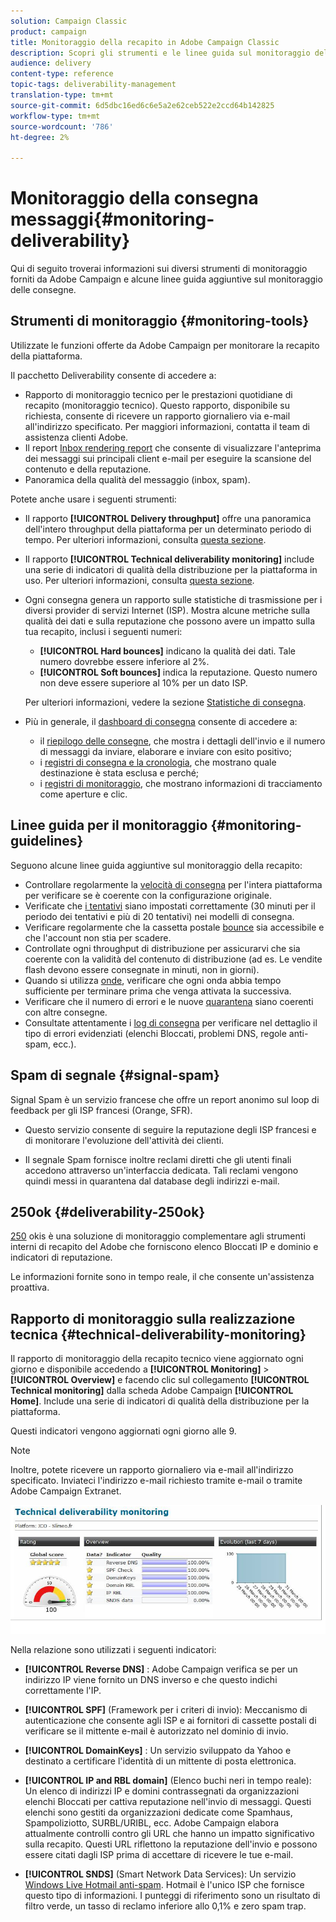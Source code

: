 ```yaml
---
solution: Campaign Classic
product: campaign
title: Monitoraggio della recapito in Adobe Campaign Classic
description: Scopri gli strumenti e le linee guida sul monitoraggio della recapito in Adobe Campaign Classic.
audience: delivery
content-type: reference
topic-tags: deliverability-management
translation-type: tm+mt
source-git-commit: 6d5dbc16ed6c6e5a2e62ceb522e2ccd64b142825
workflow-type: tm+mt
source-wordcount: '786'
ht-degree: 2%

---
```



# Monitoraggio della consegna messaggi{#monitoring-deliverability}

Qui di seguito troverai informazioni sui diversi strumenti di monitoraggio forniti da  Adobe Campaign e alcune linee guida aggiuntive sul monitoraggio delle consegne.

## Strumenti di monitoraggio {#monitoring-tools}

Utilizzate le funzioni offerte da  Adobe Campaign per monitorare la recapito della piattaforma.

Il pacchetto Deliverability consente di accedere a:

* Rapporto di monitoraggio tecnico per le prestazioni quotidiane di recapito (monitoraggio tecnico). Questo rapporto, disponibile su richiesta, consente di ricevere un rapporto giornaliero via e-mail all&#39;indirizzo specificato. Per maggiori informazioni, contatta il team di assistenza clienti  Adobe.
* Il report [Inbox rendering report](../../delivery/using/inbox-rendering.md) che consente di visualizzare l&#39;anteprima dei messaggi sui principali client e-mail per eseguire la scansione del contenuto e della reputazione.
* Panoramica della qualità del messaggio (inbox, spam).

Potete anche usare i seguenti strumenti:

* Il rapporto **[!UICONTROL Delivery throughput]** offre una panoramica dell&#39;intero throughput della piattaforma per un determinato periodo di tempo. Per ulteriori informazioni, consulta [questa sezione](../../reporting/using/global-reports.md#delivery-throughput).
* Il rapporto **[!UICONTROL Technical deliverability monitoring]** include una serie di indicatori di qualità della distribuzione per la piattaforma in uso. Per ulteriori informazioni, consulta [questa sezione](#technical-deliverability-monitoring).
* Ogni consegna genera un rapporto sulle statistiche di trasmissione per i diversi provider di servizi Internet (ISP). Mostra alcune metriche sulla qualità dei dati e sulla reputazione che possono avere un impatto sulla tua recapito, inclusi i seguenti numeri:
   * **[!UICONTROL Hard bounces]** indicano la qualità dei dati. Tale numero dovrebbe essere inferiore al 2%.
   * **[!UICONTROL Soft bounces]** indica la reputazione. Questo numero non deve essere superiore al 10% per un dato ISP.

   Per ulteriori informazioni, vedere la sezione [Statistiche di consegna](../../reporting/using/global-reports.md#delivery-statistics).
* Più in generale, il [dashboard di consegna](../../delivery/using/about-delivery-monitoring.md) consente di accedere a:
   * il [riepilogo delle consegne](../../delivery/using/delivery-dashboard.md#delivery-summary), che mostra i dettagli dell&#39;invio e il numero di messaggi da inviare, elaborare e inviare con esito positivo;
   * i [registri di consegna e la cronologia](../../delivery/using/delivery-dashboard.md#delivery-logs-and-history), che mostrano quale destinazione è stata esclusa e perché;
   * i [registri di monitoraggio](../../delivery/using/delivery-dashboard.md#tracking-logs), che mostrano informazioni di tracciamento come aperture e clic.

## Linee guida per il monitoraggio {#monitoring-guidelines}

Seguono alcune linee guida aggiuntive sul monitoraggio della recapito:

* Controllare regolarmente la [velocità di consegna](../../reporting/using/global-reports.md#delivery-throughput) per l&#39;intera piattaforma per verificare se è coerente con la configurazione originale.
* Verificate che [i tentativi](../../delivery/using/understanding-delivery-failures.md#retries-after-a-delivery-temporary-failure) siano impostati correttamente (30 minuti per il periodo dei tentativi e più di 20 tentativi) nei modelli di consegna.
* Verificare regolarmente che la cassetta postale [bounce](../../delivery/using/understanding-delivery-failures.md#bounce-mail-management) sia accessibile e che l&#39;account non stia per scadere.
* Controllate ogni throughput di distribuzione per assicurarvi che sia coerente con la validità del contenuto di distribuzione (ad es. Le vendite flash devono essere consegnate in minuti, non in giorni).
* Quando si utilizza [onde](../../delivery/using/steps-sending-the-delivery.md#sending-using-multiple-waves), verificare che ogni onda abbia tempo sufficiente per terminare prima che venga attivata la successiva.
* Verificare che il numero di errori e le nuove [quarantena](../../delivery/using/understanding-quarantine-management.md) siano coerenti con altre consegne.
* Consultate attentamente i [log di consegna](../../delivery/using/delivery-dashboard.md#delivery-logs-and-history) per verificare nel dettaglio il tipo di errori evidenziati (elenchi Bloccati, problemi DNS, regole anti-spam, ecc.).

## Spam di segnale {#signal-spam}

Signal Spam è un servizio francese che offre un report anonimo sul loop di feedback per gli ISP francesi (Orange, SFR).

* Questo servizio consente di seguire la reputazione degli ISP francesi e di monitorare l&#39;evoluzione dell&#39;attività dei clienti.

* Il segnale Spam fornisce inoltre reclami diretti che gli utenti finali accedono attraverso un&#39;interfaccia dedicata. Tali reclami vengono quindi messi in quarantena dal database degli indirizzi e-mail.

## 250ok {#deliverability-250ok}

[250](https://250ok.com/) okis è una soluzione di monitoraggio complementare agli strumenti interni di recapito del Adobe  che forniscono elenco Bloccati IP e dominio e indicatori di reputazione.

Le informazioni fornite sono in tempo reale, il che consente un&#39;assistenza proattiva.

## Rapporto di monitoraggio sulla realizzazione tecnica {#technical-deliverability-monitoring}

Il rapporto di monitoraggio della recapito tecnico viene aggiornato ogni giorno e disponibile accedendo a **[!UICONTROL Monitoring]** > **[!UICONTROL Overview]** e facendo clic sul collegamento **[!UICONTROL Technical monitoring]** dalla scheda  Adobe Campaign **[!UICONTROL Home]**. Include una serie di indicatori di qualità della distribuzione per la piattaforma.

Questi indicatori vengono aggiornati ogni giorno alle 9.

>[!NOTE]
>
>Inoltre, potete ricevere un rapporto giornaliero via e-mail all&#39;indirizzo specificato. Inviateci l&#39;indirizzo e-mail richiesto tramite e-mail o tramite  Adobe Campaign Extranet.

![](assets/s_tn_del_monitoring.png)

Nella relazione sono utilizzati i seguenti indicatori:

* **[!UICONTROL Reverse DNS]** :  Adobe Campaign verifica se per un indirizzo IP viene fornito un DNS inverso e che questo indichi correttamente l&#39;IP.

* **[!UICONTROL SPF]** (Framework per i criteri di invio): Meccanismo di autenticazione che consente agli ISP e ai fornitori di cassette postali di verificare se il mittente e-mail è autorizzato nel dominio di invio.

* **[!UICONTROL DomainKeys]** : Un servizio sviluppato da Yahoo e destinato a certificare l&#39;identità di un mittente di posta elettronica.

* **[!UICONTROL IP and RBL domain]** (Elenco buchi neri in tempo reale): Un elenco di indirizzi IP e domini contrassegnati da organizzazioni elenchi Bloccati per cattiva reputazione nell&#39;invio di messaggi. Questi elenchi sono gestiti da organizzazioni dedicate come Spamhaus, Spampoliziotto, SURBL/URIBL, ecc.  Adobe Campaign elabora attualmente controlli contro gli URL che hanno un impatto significativo sulla recapito. Questi URL riflettono la reputazione dell&#39;invio e possono essere citati dagli ISP prima di accettare di ricevere le tue e-mail.

* **[!UICONTROL SNDS]** (Smart Network Data Services): Un servizio  [Windows Live Hotmail anti-spam](https://sendersupport.olc.protection.outlook.com/snds/FAQ.aspx). Hotmail è l&#39;unico ISP che fornisce questo tipo di informazioni. I punteggi di riferimento sono un risultato di filtro verde, un tasso di reclamo inferiore allo 0,1% e zero spam trap.

<!--### Delivery Reports - Broadcast Statistics {#broadcast-statistics}

Each delivery will generate a broadcast statistics report when you open a delivery in the “Deliveries List”, which includes some reputation metrics that may impact your deliverability.-->
